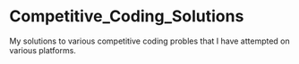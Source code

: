 # Competitive_Coding_Solutions
My solutions to various competitive coding probles that I have attempted on various platforms.
